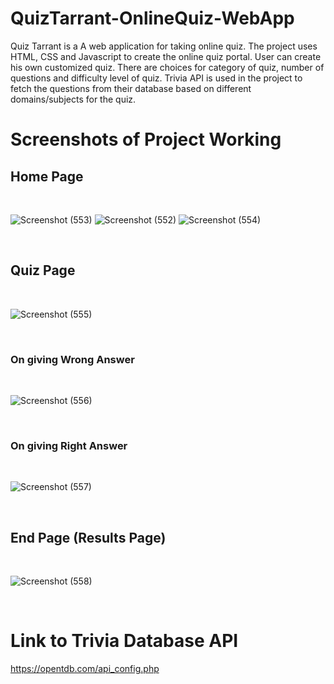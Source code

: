 # QuizTarrant-OnlineQuiz-WebApp
Quiz Tarrant is a A web application for taking online quiz. The project uses HTML, CSS and Javascript to create the online quiz portal.
User can create his own customized quiz. There are choices for category of quiz, number of questions and difficulty level of quiz.
Trivia API is used in the project to fetch the questions from their database based on different domains/subjects for the quiz.  

# Screenshots of Project Working
## Home Page
<br/>

![Screenshot (553)](https://user-images.githubusercontent.com/56537415/135166587-ff549a0b-e85a-42f2-9f37-fb4571b4bb1a.png)
![Screenshot (552)](https://user-images.githubusercontent.com/56537415/135166590-d926fb30-1797-4d70-ac65-2d6558993570.png)
![Screenshot (554)](https://user-images.githubusercontent.com/56537415/135166592-54dedd97-7788-4898-b916-930163169ed9.png)

<br/>

## Quiz Page

<br/>

![Screenshot (555)](https://user-images.githubusercontent.com/56537415/135166644-8763b2bf-c8b5-44ce-8772-4c20175807da.png)

<br/>

### On giving Wrong Answer

<br/>

![Screenshot (556)](https://user-images.githubusercontent.com/56537415/135166723-de03e979-aab1-4b38-a02a-fa213512b81d.png)

<br/>

### On giving Right Answer

<br/>

![Screenshot (557)](https://user-images.githubusercontent.com/56537415/135166685-1317d074-36a0-446b-a4fb-a98169e7f55c.png)

<br/>

## End Page (Results Page)

<br/>

![Screenshot (558)](https://user-images.githubusercontent.com/56537415/135166775-8b7df110-3f28-4c9e-aab5-b81327a19a65.png)

<br/>

# Link to Trivia Database API
https://opentdb.com/api_config.php
